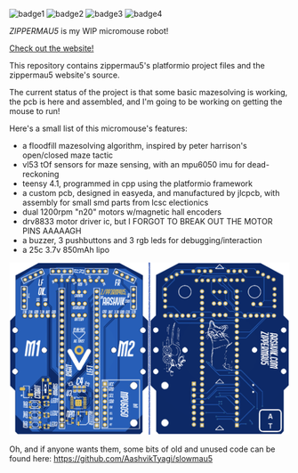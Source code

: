 ![badge1](https://badgen.net/badge/completely/bullshit/green?icon=visualstudio)
![badge2](https://badgen.net/badge/very/wip/orange)
![badge3](https://badgen.net/badge/nice/micromouse/blue)
![badge4](https://badgen.net/badge/by/aashvik/cyan)

_ZIPPERMAU5_ is my WIP micromouse robot!

[Check out the website!](http://aashvik.com/zippermau5)

This repository contains zippermau5's platformio project files and the zippermau5 website's source.

The current status of the project is that some basic mazesolving is working, the pcb is here and assembled, and I'm going to be working on getting the mouse to run!

Here's a small list of this micromouse's features:
- a floodfill mazesolving algorithm, inspired by peter harrison's open/closed maze tactic
- vl53 tOf sensors for maze sensing, with an mpu6050 imu for dead-reckoning
- teensy 4.1, programmed in cpp using the platformio framework
- a custom pcb, designed in easyeda, and manufactured by jlcpcb, with assembly for small smd parts from lcsc electionics
- dual 1200rpm "n20" motors w/magnetic hall encoders
- drv8833 motor driver ic, but I FORGOT TO BREAK OUT THE MOTOR PINS AAAAAGH
- a buzzer, 3 pushbuttons and 3 rgb leds for debugging/interaction
- a 25c 3.7v 850mAh lipo

![pcb-photos](pcb.png)

Oh, and if anyone wants them, some bits of old and unused code can be found here: https://github.com/AashvikTyagi/slowmau5

